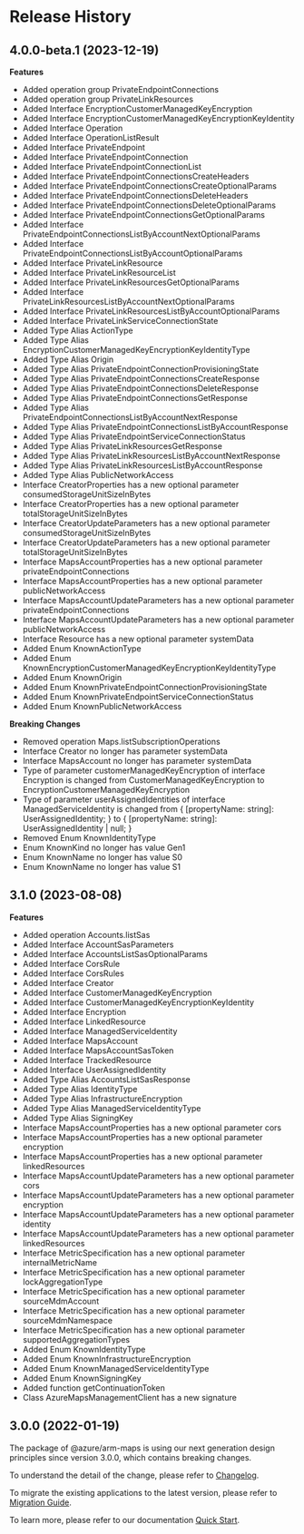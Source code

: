 # Release History
    
## 4.0.0-beta.1 (2023-12-19)
    
**Features**

  - Added operation group PrivateEndpointConnections
  - Added operation group PrivateLinkResources
  - Added Interface EncryptionCustomerManagedKeyEncryption
  - Added Interface EncryptionCustomerManagedKeyEncryptionKeyIdentity
  - Added Interface Operation
  - Added Interface OperationListResult
  - Added Interface PrivateEndpoint
  - Added Interface PrivateEndpointConnection
  - Added Interface PrivateEndpointConnectionList
  - Added Interface PrivateEndpointConnectionsCreateHeaders
  - Added Interface PrivateEndpointConnectionsCreateOptionalParams
  - Added Interface PrivateEndpointConnectionsDeleteHeaders
  - Added Interface PrivateEndpointConnectionsDeleteOptionalParams
  - Added Interface PrivateEndpointConnectionsGetOptionalParams
  - Added Interface PrivateEndpointConnectionsListByAccountNextOptionalParams
  - Added Interface PrivateEndpointConnectionsListByAccountOptionalParams
  - Added Interface PrivateLinkResource
  - Added Interface PrivateLinkResourceList
  - Added Interface PrivateLinkResourcesGetOptionalParams
  - Added Interface PrivateLinkResourcesListByAccountNextOptionalParams
  - Added Interface PrivateLinkResourcesListByAccountOptionalParams
  - Added Interface PrivateLinkServiceConnectionState
  - Added Type Alias ActionType
  - Added Type Alias EncryptionCustomerManagedKeyEncryptionKeyIdentityType
  - Added Type Alias Origin
  - Added Type Alias PrivateEndpointConnectionProvisioningState
  - Added Type Alias PrivateEndpointConnectionsCreateResponse
  - Added Type Alias PrivateEndpointConnectionsDeleteResponse
  - Added Type Alias PrivateEndpointConnectionsGetResponse
  - Added Type Alias PrivateEndpointConnectionsListByAccountNextResponse
  - Added Type Alias PrivateEndpointConnectionsListByAccountResponse
  - Added Type Alias PrivateEndpointServiceConnectionStatus
  - Added Type Alias PrivateLinkResourcesGetResponse
  - Added Type Alias PrivateLinkResourcesListByAccountNextResponse
  - Added Type Alias PrivateLinkResourcesListByAccountResponse
  - Added Type Alias PublicNetworkAccess
  - Interface CreatorProperties has a new optional parameter consumedStorageUnitSizeInBytes
  - Interface CreatorProperties has a new optional parameter totalStorageUnitSizeInBytes
  - Interface CreatorUpdateParameters has a new optional parameter consumedStorageUnitSizeInBytes
  - Interface CreatorUpdateParameters has a new optional parameter totalStorageUnitSizeInBytes
  - Interface MapsAccountProperties has a new optional parameter privateEndpointConnections
  - Interface MapsAccountProperties has a new optional parameter publicNetworkAccess
  - Interface MapsAccountUpdateParameters has a new optional parameter privateEndpointConnections
  - Interface MapsAccountUpdateParameters has a new optional parameter publicNetworkAccess
  - Interface Resource has a new optional parameter systemData
  - Added Enum KnownActionType
  - Added Enum KnownEncryptionCustomerManagedKeyEncryptionKeyIdentityType
  - Added Enum KnownOrigin
  - Added Enum KnownPrivateEndpointConnectionProvisioningState
  - Added Enum KnownPrivateEndpointServiceConnectionStatus
  - Added Enum KnownPublicNetworkAccess

**Breaking Changes**

  - Removed operation Maps.listSubscriptionOperations
  - Interface Creator no longer has parameter systemData
  - Interface MapsAccount no longer has parameter systemData
  - Type of parameter customerManagedKeyEncryption of interface Encryption is changed from CustomerManagedKeyEncryption to EncryptionCustomerManagedKeyEncryption
  - Type of parameter userAssignedIdentities of interface ManagedServiceIdentity is changed from {
        [propertyName: string]: UserAssignedIdentity;
    } to {
        [propertyName: string]: UserAssignedIdentity | null;
    }
  - Removed Enum KnownIdentityType
  - Enum KnownKind no longer has value Gen1
  - Enum KnownName no longer has value S0
  - Enum KnownName no longer has value S1
    
## 3.1.0 (2023-08-08)

**Features**

- Added operation Accounts.listSas
- Added Interface AccountSasParameters
- Added Interface AccountsListSasOptionalParams
- Added Interface CorsRule
- Added Interface CorsRules
- Added Interface Creator
- Added Interface CustomerManagedKeyEncryption
- Added Interface CustomerManagedKeyEncryptionKeyIdentity
- Added Interface Encryption
- Added Interface LinkedResource
- Added Interface ManagedServiceIdentity
- Added Interface MapsAccount
- Added Interface MapsAccountSasToken
- Added Interface TrackedResource
- Added Interface UserAssignedIdentity
- Added Type Alias AccountsListSasResponse
- Added Type Alias IdentityType
- Added Type Alias InfrastructureEncryption
- Added Type Alias ManagedServiceIdentityType
- Added Type Alias SigningKey
- Interface MapsAccountProperties has a new optional parameter cors
- Interface MapsAccountProperties has a new optional parameter encryption
- Interface MapsAccountProperties has a new optional parameter linkedResources
- Interface MapsAccountUpdateParameters has a new optional parameter cors
- Interface MapsAccountUpdateParameters has a new optional parameter encryption
- Interface MapsAccountUpdateParameters has a new optional parameter identity
- Interface MapsAccountUpdateParameters has a new optional parameter linkedResources
- Interface MetricSpecification has a new optional parameter internalMetricName
- Interface MetricSpecification has a new optional parameter lockAggregationType
- Interface MetricSpecification has a new optional parameter sourceMdmAccount
- Interface MetricSpecification has a new optional parameter sourceMdmNamespace
- Interface MetricSpecification has a new optional parameter supportedAggregationTypes
- Added Enum KnownIdentityType
- Added Enum KnownInfrastructureEncryption
- Added Enum KnownManagedServiceIdentityType
- Added Enum KnownSigningKey
- Added function getContinuationToken
- Class AzureMapsManagementClient has a new signature

## 3.0.0 (2022-01-19)

The package of @azure/arm-maps is using our next generation design principles since version 3.0.0, which contains breaking changes.

To understand the detail of the change, please refer to [Changelog](https://aka.ms/js-track2-changelog).

To migrate the existing applications to the latest version, please refer to [Migration Guide](https://aka.ms/js-track2-migration-guide).

To learn more, please refer to our documentation [Quick Start](https://aka.ms/js-track2-quickstart).
